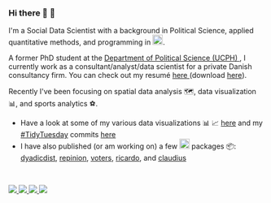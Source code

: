 ### Hi there 👋 🤘

<!--
**jvieroe/jvieroe** is a ✨ _special_ ✨ repository because its `README.md` (this file) appears on your GitHub profile.

Here are some ideas to get you started:

- 🔭 I’m currently working on ...
- 🌱 I’m currently learning ...
- 👯 I’m looking to collaborate on ...
- 🤔 I’m looking for help with ...
- 💬 Ask me about ...
- 📫 How to reach me: ...
- 😄 Pronouns: ...
- ⚡ Fun fact: ...
-->

I'm a Social Data Scientist with a background in Political Science, applied quantitative methods, and programming in <a href="https://www.r-project.org/"> <img src="https://www.r-project.org/logo/Rlogo.svg" alt="" width="20"></a>.

A former PhD student at the <a href="https://politicalscience.ku.dk" target="_blank"> Department of Political Science (UCPH) </a>, I currently work as a consultant/analyst/data scientist for a private Danish consultancy firm. You can check out my resumé <a href="https://github.com/jvieroe/CV/blob/main/CV_JeppeVieroe.pdf" target="_blank"> here </a> (download <a href="https://github.com/jvieroe/CV/raw/main/CV_JeppeVieroe.pdf"> here</a>).

Recently I've been focusing on spatial data analysis 🗺️, data visualization &#128202;, and sports analytics &#9917;.


<!--<img src="https://github.com/jvieroe/dataviz/blob/main/2021/superliga/accumulated_points.png?raw=true" alt="" width="750">-->

<!--<svg>https://www.r-project.org/logo/Rlogo.svg</svg>-->

<ul>
  <li>Have a look at some of my various data visualizations &#128202; &#128200; <a href="https://github.com/jvieroe/dataviz"> here</a> and my <a href="https://github.com/rfordatascience/tidytuesday"> #TidyTuesday</a> commits <a href="https://github.com/jvieroe/TidyTuesday"> here </a> </li>
  <li>I have also published (or am working on) a few <a href="https://www.r-project.org/"> <img src="https://www.r-project.org/logo/Rlogo.svg" alt="" width="20"></a> packages &#128230;: 
      <a href="https://github.com/jvieroe/dyadicdist"> dyadicdist</a>,
      <a href="https://github.com/jvieroe/repinion"> repinion</a>, 
      <a href="https://github.com/jvieroe/voters"> voters</a>, 
      <a href="https://github.com/jvieroe/ricardo"> ricardo</a>, and 
      <a href="https://github.com/jvieroe/claudius"> claudius</a> 
  </li>
</ul>




<!--
Below is a brief overview of some of the stuff I have been working on lately:


<table>
  <tr>
    <th>Description</th>
    <th>GitHub link</th> 
  </tr>
  <tr>
    <td> Various data visualizations &#128202; &#128200; </td>
    <td> <a href="https://github.com/jvieroe/dataviz"> Click here </a> </td> 
  </tr>
  <tr>
    <td> R package {<i>dyadicdist</i>} &#128230; </td>
    <td> <a href="https://github.com/jvieroe/dyadicdist"> Click here </a> </td> 
  </tr>
  <tr>
    <td> R package {<i>voters</i>} &#128230; </td>
    <td> <a href="https://github.com/jvieroe/voters"> Click here </a> </td> 
  </tr>
  <tr>
    <td> R package {<i>repinion</i>} &#128230; </td>
    <td> <a href="https://github.com/jvieroe/repinion"> Click here </a> </td> 
  </tr>
  <tr>
    <td> R package {<i>epinionDSB</i>} &#128230; </td>
    <td> <a href="https://github.com/jvieroe/epinionDSB"> Click here </a> </td> 
  </tr>
  <tr>
    <td> R package {<i>ricardo</i>} &#128230; &#9917; </td>
    <td> <a href="https://github.com/jvieroe/ricardo"> Click here </a> </td> 
  </tr>
  </tr>
  <tr>
    <td> Job market resumé  &#128196; </td>
    <td> <a href="https://github.com/jvieroe/CV/blob/main/CV_JeppeVieroe.pdf"> Click here </a> (to download <a href="https://github.com/jvieroe/CV/raw/main/CV_JeppeVieroe.pdf"> click here </a>) </td> 
  </tr>
<tr>
    <td> Examples of previous academic work &#128218; </td>
  <td> Click <a href="https://github.com/jvieroe/ALineInTheSand"> here </a> and <a href="https://github.com/jvieroe/ABasketOfApples"> here </td> 
  </tr>

</table>

-->





</br>

<a href="https://twitter.com/Vieroe"> <img src="https://img.shields.io/badge/Twitter-1d9bf0?style=flat&logo=twitter&labelColor=1d9bf0&logoColor=white" /> </a> <a href="mailto:jvieroe@gmail.com"> <img src="https://img.shields.io/badge/Gmail-orange?style=flat&logo=gmail&labelColor=orange&logoColor=white" /> </a> <a href="https://www.linkedin.com/in/jeppe-vier%C3%B8-028b4320b"> <img src="https://img.shields.io/badge/LinkedIn-0a66c2?style=flat&logo=linkedin&labelColor=0a66c2" /> </a> <a href="https://github.com/jvieroe"> <img src="https://img.shields.io/badge/GitHub-black?style=flat&logo=github&labelColor=black&logoColor=white" /> <!-- </a> <a href="https://jvieroe.github.io"> <img src="https://img.shields.io/badge/jvieroe.github.io-darkgreen?style=flat&logo=github&labelColor=darkgreen&logoColor=white" /> </a>
-->

<!-- <img height="140em" src="https://github-readme-stats.vercel.app/api?username=jvieroe&show_icons=true&theme=merko&hide_border=false&&count_private=true&include_all_commits=true" /> [![Top Langs](https://github-readme-stats.vercel.app/api/top-langs/?username=jvieroe&layout=compact&theme=merko&hide_border=false)](https://github.com/jvieroe/github-readme-stats) -->
